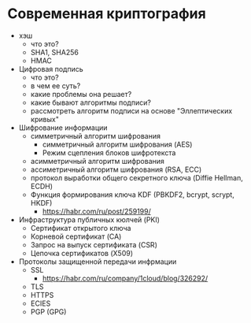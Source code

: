 # Современная криптография


- хэш
    - что это?
    - SHA1, SHA256
    - HMAC
- Цифровая подпись
    - что это?
    - в чем ее суть?
    - какие проблемы она решает?
    - какие бывают алгоритмы подписи?
    - рассмотреть алгоритм подписи на основе "Эллептических кривых"
- Шифрование информации
    - симметричный алгоритм шифрования
        - симметричный алгоритм шифрования (AES)
        - Режим сцепления блоков шифротекста
    - асимметричный алгоритм шифрования
    - ассиметричный алгоритм шифрования (RSA, ECC)
    - протокол выработки общего секретного ключа (Diffie Hellman, ECDH)
    - Функция формирования ключа KDF (PBKDF2, bcrypt, scrypt, HKDF)
        - https://habr.com/ru/post/259199/
- Инфраструктура публичных кюлчей (PKI)
    - Сертификат открытого ключа
    - Корневой сертификат (CA)
    - Запрос на выпуск сертификата (CSR)
    - Цепочка сертификатов (X509)
- Протоколы защищенной передачи инфрмации
    - SSL
        - https://habr.com/ru/company/1cloud/blog/326292/
    - TLS
    - HTTPS
    - ECIES
    - PGP (GPG)
